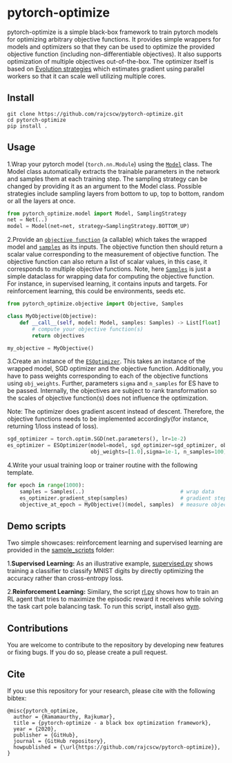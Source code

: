 # pytorch-optimize
pytorch-optimize is a simple black-box framework to train pytorch models for optimizing arbitrary objective functions. It provides simple wrappers for models and optimizers so that they can be used to optimize the provided objective function (including non-differentiable objectives). It also supports optimization of multiple objectives out-of-the-box. The optimizer itself is based on
[Evolution strategies](https://arxiv.org/pdf/1703.03864.pdf) which estimates gradient using parallel workers so that it can scale well utilizing multiple cores.

## Install
```
git clone https://github.com/rajcscw/pytorch-optimize.git
cd pytorch-optimize
pip install .
```

## Usage

 1.Wrap your pytorch model (`torch.nn.Module`) using the [`Model`](https://github.com/rajcscw/pytorch-optimize/blob/master/pytorch_optimize/model.py)  class. The Model class automatically extracts the trainable parameters in the network and samples them at each training step. The sampling strategy can be changed by providing it as an argument to the Model class. Possible strategies include sampling layers from bottom to up, top to bottom, random or all the layers at once.

```python
from pytorch_optimize.model import Model, SamplingStrategy
net = Net(..)
model = Model(net=net, strategy=SamplingStrategy.BOTTOM_UP)
```

2.Provide an [`objective function`](https://github.com/rajcscw/pytorch-optimize/blob/master/pytorch_optimize/objective.py) (a callable) which takes the wrapped model and [`samples`](https://github.com/rajcscw/pytorch-optimize/blob/master/pytorch_optimize/objective.py) as its inputs. The objective function then should return a scalar value corresponding to the measurement of objective function. The objective function can also return a list of scalar values, in this case, it corresponds to multiple objective functions.
Note, here [`Samples`](https://github.com/rajcscw/pytorch-optimize/blob/master/pytorch_optimize/objective.py) is just a simple dataclass for wrapping data for computing the objective function. For instance, in supervised learning, it contains inputs and targets. For reinforcement learning, this could be environments, seeds etc. 


```python
from pytorch_optimize.objective import Objective, Samples

class MyObjective(Objective):
    def __call__(self, model: Model, samples: Samples) -> List[float]
        # compute your objective function(s)
        return objectives

my_objective = MyObjective() 
```

3.Create an instance of the [`ESOptimizer`](https://github.com/rajcscw/pytorch-optimize/blob/master/pytorch_optimize/optimizer.py). This takes an instance of the wrapped model, SGD optimizer and the objective function. Additionally, you have to pass weights corresponding to each of the objective functions using `obj_weights`. Further, parameters `sigma` and `n_samples` for ES have to be passed. Internally, the objectives are subject to rank transformation so the scales of objective function(s) does not influence the optimization.

Note: The optimizer does gradient ascent instead of descent. Therefore, the objective functions needs to be implemented accordingly(for instance, returning 1/loss instead of loss).

```python
sgd_optimizer = torch.optim.SGD(net.parameters(), lr=1e-2)
es_optimizer = ESOptimizer(model=model, sgd_optimizer=sgd_optimizer, objective_fn=my_objective, 
                           obj_weights=[1.0],sigma=1e-1, n_samples=100)
```

4.Write your usual training loop or trainer routine with the following template. 

```python
for epoch in range(1000):
    samples = Samples(..)                               # wrap data
    es_optimizer.gradient_step(samples)                 # gradient step
    objective_at_epoch = MyObjective()(model, samples)  # measure objective after stepping
```

## Demo scripts

Two simple showcases: reinforcement learning and supervised learning are provided in the [sample_scripts](https://github.com/rajcscw/pytorch-optimize/tree/master/sample_scripts) folder:

1.**Supervised Learning:** As an illustrative example, [supervised.py](https://github.com/rajcscw/pytorch-optimize/blob/master/sample_scripts/supervised.py) shows training a classifier to classify MNIST digits by directly optimizing the accuracy rather than cross-entropy loss.


2.**Reinforcement Learning:** 
Similary, the script [rl.py](https://github.com/rajcscw/pytorch-optimize/blob/master/sample_scripts/rl.py) shows how to train an RL agent that tries to maximize the episodic reward it receives while solving the task cart pole balancing task. To run this script, install also [gym](https://github.com/openai/gym).

## Contributions
You are welcome to contribute to the repository by developing new features or fixing bugs. If you do so, please create a pull request.

## Cite

If you use this repository for your research, please cite with the following bibtex:

```
@misc{pytorch_optimize,
  author = {Ramamaurthy, Rajkumar},
  title = {pytorch-optimize - a black box optimization framework},
  year = {2020},
  publisher = {GitHub},
  journal = {GitHub repository},
  howpublished = {\url{https://github.com/rajcscw/pytorch-optimize}},
}
```